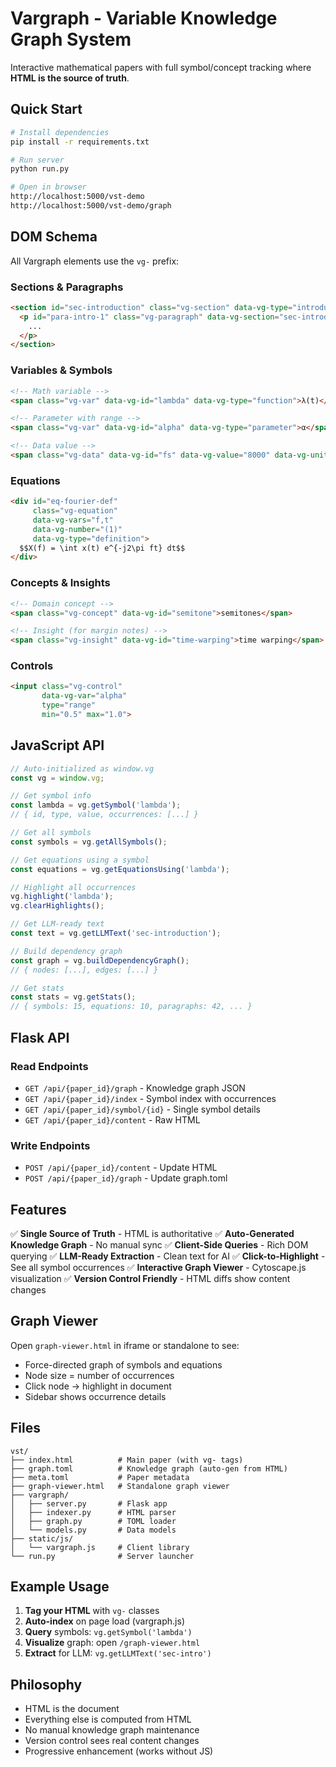 # Vargraph - Variable Knowledge Graph System

Interactive mathematical papers with full symbol/concept tracking where **HTML is the source of truth**.

## Quick Start

```bash
# Install dependencies
pip install -r requirements.txt

# Run server
python run.py

# Open in browser
http://localhost:5000/vst-demo
http://localhost:5000/vst-demo/graph
```

## DOM Schema

All Vargraph elements use the `vg-` prefix:

### Sections & Paragraphs
```html
<section id="sec-introduction" class="vg-section" data-vg-type="introduction">
  <p id="para-intro-1" class="vg-paragraph" data-vg-section="sec-introduction">
    ...
  </p>
</section>
```

### Variables & Symbols
```html
<!-- Math variable -->
<span class="vg-var" data-vg-id="lambda" data-vg-type="function">λ(t)</span>

<!-- Parameter with range -->
<span class="vg-var" data-vg-id="alpha" data-vg-type="parameter">α</span>

<!-- Data value -->
<span class="vg-data" data-vg-id="fs" data-vg-value="8000" data-vg-unit="Hz">8000 Hz</span>
```

### Equations
```html
<div id="eq-fourier-def"
     class="vg-equation"
     data-vg-vars="f,t"
     data-vg-number="(1)"
     data-vg-type="definition">
  $$X(f) = \int x(t) e^{-j2\pi ft} dt$$
</div>
```

### Concepts & Insights
```html
<!-- Domain concept -->
<span class="vg-concept" data-vg-id="semitone">semitones</span>

<!-- Insight (for margin notes) -->
<span class="vg-insight" data-vg-id="time-warping">time warping</span>
```

### Controls
```html
<input class="vg-control"
       data-vg-var="alpha"
       type="range"
       min="0.5" max="1.0">
```

## JavaScript API

```javascript
// Auto-initialized as window.vg
const vg = window.vg;

// Get symbol info
const lambda = vg.getSymbol('lambda');
// { id, type, value, occurrences: [...] }

// Get all symbols
const symbols = vg.getAllSymbols();

// Get equations using a symbol
const equations = vg.getEquationsUsing('lambda');

// Highlight all occurrences
vg.highlight('lambda');
vg.clearHighlights();

// Get LLM-ready text
const text = vg.getLLMText('sec-introduction');

// Build dependency graph
const graph = vg.buildDependencyGraph();
// { nodes: [...], edges: [...] }

// Get stats
const stats = vg.getStats();
// { symbols: 15, equations: 10, paragraphs: 42, ... }
```

## Flask API

### Read Endpoints
- `GET /api/{paper_id}/graph` - Knowledge graph JSON
- `GET /api/{paper_id}/index` - Symbol index with occurrences
- `GET /api/{paper_id}/symbol/{id}` - Single symbol details
- `GET /api/{paper_id}/content` - Raw HTML

### Write Endpoints
- `POST /api/{paper_id}/content` - Update HTML
- `POST /api/{paper_id}/graph` - Update graph.toml

## Features

✅ **Single Source of Truth** - HTML is authoritative
✅ **Auto-Generated Knowledge Graph** - No manual sync
✅ **Client-Side Queries** - Rich DOM querying
✅ **LLM-Ready Extraction** - Clean text for AI
✅ **Click-to-Highlight** - See all symbol occurrences
✅ **Interactive Graph Viewer** - Cytoscape.js visualization
✅ **Version Control Friendly** - HTML diffs show content changes

## Graph Viewer

Open `graph-viewer.html` in iframe or standalone to see:
- Force-directed graph of symbols and equations
- Node size = number of occurrences
- Click node → highlight in document
- Sidebar shows occurrence details

## Files

```
vst/
├── index.html          # Main paper (with vg- tags)
├── graph.toml          # Knowledge graph (auto-gen from HTML)
├── meta.toml           # Paper metadata
├── graph-viewer.html   # Standalone graph viewer
├── vargraph/
│   ├── server.py       # Flask app
│   ├── indexer.py      # HTML parser
│   ├── graph.py        # TOML loader
│   └── models.py       # Data models
├── static/js/
│   └── vargraph.js     # Client library
└── run.py              # Server launcher
```

## Example Usage

1. **Tag your HTML** with `vg-` classes
2. **Auto-index** on page load (vargraph.js)
3. **Query** symbols: `vg.getSymbol('lambda')`
4. **Visualize** graph: open `/graph-viewer.html`
5. **Extract** for LLM: `vg.getLLMText('sec-intro')`

## Philosophy

- HTML is the document
- Everything else is computed from HTML
- No manual knowledge graph maintenance
- Version control sees real content changes
- Progressive enhancement (works without JS)
